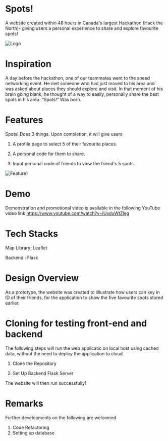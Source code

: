 # Spots!
 A website created within 48 hours in Canada's largest Hackathon (Hack the North)- giving users a personal experience to share and explore favourite spots!

![Logo](https://j.gifs.com/Pj9yxA.gif)

# Inspiration

A day before the hackathon, one of our teammates went to the speed networking event. He met someone who had just moved to his area and was asked about places they should explore and visit. In that moment of his brain going blank, he thought of a way to easily, personally share the best spots in his area. “Spots!” Was born.

# Features

Spots! Does 3 things. Upon completion, it will give users

1. A profile page to select 5 of their favourite places.

2. A personal code for them to share.

3. Input personal code of friends to view the friend's 5 spots.

![Feature1](https://j.gifs.com/x6BM3l.gif)

# Demo

Demonstration and promotional video is available in the following YouTube video link https://www.youtube.com/watch?v=IUxduWtZleg

# Tech Stacks

Map Library: Leaflet

Backend : Flask

# Design Overview

As a prototype, the website was created to illlustrate how users can key in ID of their friends, for the application to show the five favourite spots stored earlier.

# Cloning for testing front-end and backend

The following steps will run the web applicatio on local host using cached data, without the need to deploy the application to cloud

1. Clone the Repository

2. Set Up Backend Flask Server

The website will then run successfully!

# Remarks

Further developments on the following are welcomed

1. Code Refactoring
2. Setting up database
